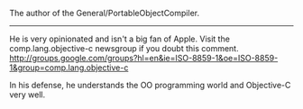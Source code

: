 

The author of the General/PortableObjectCompiler.

---

He is very opinionated and isn't a big fan of Apple.
Visit the comp.lang.objective-c newsgroup if you doubt this comment.
http://groups.google.com/groups?hl=en&ie=ISO-8859-1&oe=ISO-8859-1&group=comp.lang.objective-c

In his defense, he understands the OO programming world and Objective-C very well.